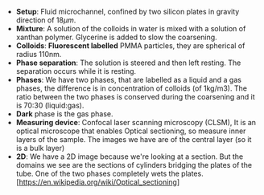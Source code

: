 - **Setup**: Fluid microchannel, confined by two silicon plates in gravity direction of $18\mu m$.
- **Mixture**: A solution of the colloids in water is mixed with a solution of xanthan polymer. Glycerine is added to slow the coarsening.
- **Colloids**: **Fluorescent labelled** PMMA particles, they are spherical of radius 110nm.
- **Phase separation**: The solution is steered and then left resting. The separation occurs while it is resting.
- **Phases**: We have two phases, that are labelled as a liquid and a gas phases, the difference is in concentration of colloids (of 1kg/m3).
The ratio between the two phases is conserved during the coarsening and it is 70:30 (liquid:gas).
- **Dark** phase is the gas phase.
- **Measuring device**: Confocal laser scanning microscopy (CLSM), It is an optical microscope that enables Optical sectioning, so measure inner layers of the sample.
The images we have are of the central layer (so it is a bulk layer)
- **2D**: We have a 2D image because we're looking at a section. But the domains we see are the sections of cylinders bridging the plates of the tube.
One of the two phases completely wets the plates.
[https://en.wikipedia.org/wiki/Optical_sectioning]